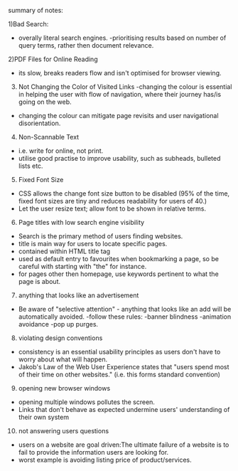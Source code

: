 summary of notes:

1)Bad Search:
- overally literal search engines.
-prioritising results based on number of query terms, rather then document relevance.

2)PDF Files for Online Reading
- its slow, breaks readers flow and isn't optimised for browser viewing.

3) Not Changing the Color of Visited Links
-changing the colour is essential in helping the user with flow of navigation, where their journey has/is going on the web.
- changing the colour can mitigate page revisits and user navigational disorientation.

4) Non-Scannable Text
- i.e. write for online, not print.
- utilise good practise to improve usability, such as subheads, bulleted lists etc.

5) Fixed Font Size
- CSS allows the change font size button to be disabled (95% of the time, fixed font sizes are tiny and reduces readability for users of 40.)
- Let the user resize text; allow font to be shown in relative terms.

6) Page titles with low search engine visibility
- Search is the primary method of users finding websites.
- title is main way for users to locate specific pages.
- contained within HTML title tag
- used as default entry to favourites when bookmarking a page, so be careful with starting with "the" for instance.
- for pages other then homepage, use keywords pertinent to what the page is about.

7) anything that looks like an advertisement

- Be aware of "selective attention" - anything that looks like an add will be automatically avoided.
-follow these rules:
     -banner blindness
     -animation avoidance
     -pop up purges.

8) violating design conventions
- consistency is an essential usability principles as users don't have to worry about what will happen.
- Jakob's Law of the Web User Experience states that "users spend most of their time on other websites."
  (i.e. this forms standard convention)

9) opening new browser windows
 - opening multiple windows pollutes the screen.
 - Links that don't behave as expected undermine users' understanding of their own system

10) not answering users questions
- users on a website are goal driven:The ultimate failure of a website is to fail to provide the information users are looking for.
- worst example is avoiding listing price of product/services.



